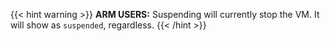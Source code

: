 ---
---

{{< hint warning >}}
**ARM USERS:** Suspending will currently stop the VM. It will show as `suspended`, regardless.
{{< /hint >}}

